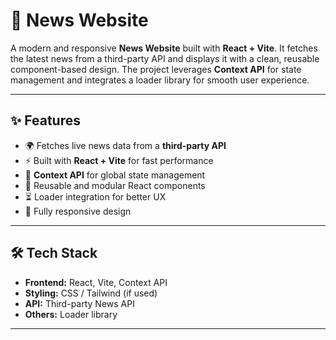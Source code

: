 # 📰 News Website  

A modern and responsive **News Website** built with **React + Vite**. It fetches the latest news from a third-party API and displays it with a clean, reusable component-based design. The project leverages **Context API** for state management and integrates a loader library for smooth user experience.  

---

## ✨ Features  

- 🌍 Fetches live news data from a **third-party API**  
- ⚡ Built with **React + Vite** for fast performance  
- 🔄 **Context API** for global state management  
- 🧩 Reusable and modular React components  
- ⏳ Loader integration for better UX  
- 📱 Fully responsive design  

---

## 🛠️ Tech Stack  

- **Frontend:** React, Vite, Context API  
- **Styling:** CSS / Tailwind (if used)  
- **API:** Third-party News API  
- **Others:** Loader library  

---
